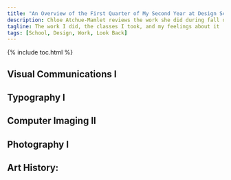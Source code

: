 ```yaml
---
title: "An Overview of the First Quarter of My Second Year at Design School"
description: Chloe Atchue-Mamlet reviews the work she did during fall quarter of her second year of design school at Drexel University
tagline: The work I did, the classes I took, and my feelings about it
tags: [School, Design, Work, Look Back]
---
```


{% include toc.html %}

## Visual Communications I

## Typography I

## Computer Imaging II

## Photography I

## Art History:
